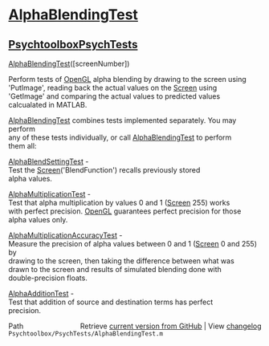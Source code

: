 # [AlphaBlendingTest](AlphaBlendingTest)
## [Psychtoolbox](Psychtoolbox)[PsychTests](PsychTests)

[AlphaBlendingTest](AlphaBlendingTest)([screenNumber])  
  
Perform tests of [OpenGL](OpenGL) alpha blending by drawing to the screen using  
'PutImage', reading back the actual values on the [Screen](Screen) using  
'GetImage' and comparing the actual values to predicted values  
calcualated in MATLAB.  
  
[AlphaBlendingTest](AlphaBlendingTest) combines tests implemented separately.  You may perform  
any of these tests individually, or call [AlphaBlendingTest](AlphaBlendingTest) to perform  
them all:  
  
[AlphaBlendSettingTest](AlphaBlendSettingTest) -   
  Test the [Screen](Screen)('BlendFunction') recalls previously stored  
  alpha values.  
  
[AlphaMultiplicationTest](AlphaMultiplicationTest) -  
  Test that alpha multiplication by values 0 and 1 ([Screen](Screen) 255) works  
  with perfect precision.  [OpenGL](OpenGL) guarantees perfect precision for those  
  alpha values only.  
  
[AlphaMultiplicationAccuracyTest](AlphaMultiplicationAccuracyTest) -   
  Measure the precision of alpha values between 0 and 1 ([Screen](Screen) 0 and 255) by  
  drawing to the screen, then taking the difference between what was  
  drawn to the screen and results of simulated blending done with  
  double-precision floats.      
  
[AlphaAdditionTest](AlphaAdditionTest) -   
  Test that addition of source and destination terms has perfect  
  precision.      




<div class="code_header" style="text-align:right;">
  <span style="float:left;">Path&nbsp;&nbsp;</span> <span class="counter">Retrieve <a href=
  "https://raw.github.com/Psychtoolbox-3/Psychtoolbox-3/beta/Psychtoolbox/PsychTests/AlphaBlendingTest.m">current version from GitHub</a> | View <a href=
  "https://github.com/Psychtoolbox-3/Psychtoolbox-3/commits/beta/Psychtoolbox/PsychTests/AlphaBlendingTest.m">changelog</a></span>
</div>
<div class="code">
  <code>Psychtoolbox/PsychTests/AlphaBlendingTest.m</code>
</div>

